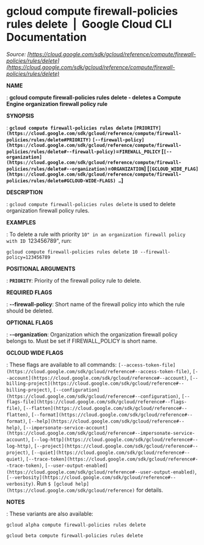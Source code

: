 # gcloud compute firewall-policies rules delete  |  Google Cloud CLI Documentation

*Source: [https://cloud.google.com/sdk/gcloud/reference/compute/firewall-policies/rules/delete](https://cloud.google.com/sdk/gcloud/reference/compute/firewall-policies/rules/delete)*

**NAME**

: **gcloud compute firewall-policies rules delete - deletes a Compute Engine organization firewall policy rule**

**SYNOPSIS**

: **`gcloud compute firewall-policies rules delete` `[PRIORITY](https://cloud.google.com/sdk/gcloud/reference/compute/firewall-policies/rules/delete#PRIORITY)` `[--firewall-policy](https://cloud.google.com/sdk/gcloud/reference/compute/firewall-policies/rules/delete#--firewall-policy)`=`FIREWALL_POLICY` [`[--organization](https://cloud.google.com/sdk/gcloud/reference/compute/firewall-policies/rules/delete#--organization)`=`ORGANIZATION`] [`[GCLOUD_WIDE_FLAG](https://cloud.google.com/sdk/gcloud/reference/compute/firewall-policies/rules/delete#GCLOUD-WIDE-FLAGS) …`]**

**DESCRIPTION**

: `gcloud compute firewall-policies rules delete` is used to delete
organization firewall policy rules.

**EXAMPLES**

: To delete a rule with priority ``10" in an organization firewall policy with ID
``123456789", run:

```
gcloud compute firewall-policies rules delete 10 --firewall-policy=123456789
```

**POSITIONAL ARGUMENTS**

: **`PRIORITY`**:
Priority of the firewall policy rule to delete.

**REQUIRED FLAGS**

: **--firewall-policy**:
Short name of the firewall policy into which the rule should be deleted.

**OPTIONAL FLAGS**

: **--organization**:
Organization which the organization firewall policy belongs to. Must be set if
FIREWALL_POLICY is short name.

**GCLOUD WIDE FLAGS**

: These flags are available to all commands: `[--access-token-file](https://cloud.google.com/sdk/gcloud/reference#--access-token-file)`,
`[--account](https://cloud.google.com/sdk/gcloud/reference#--account)`, `[--billing-project](https://cloud.google.com/sdk/gcloud/reference#--billing-project)`,
`[--configuration](https://cloud.google.com/sdk/gcloud/reference#--configuration)`,
`[--flags-file](https://cloud.google.com/sdk/gcloud/reference#--flags-file)`,
`[--flatten](https://cloud.google.com/sdk/gcloud/reference#--flatten)`, `[--format](https://cloud.google.com/sdk/gcloud/reference#--format)`, `[--help](https://cloud.google.com/sdk/gcloud/reference#--help)`, `[--impersonate-service-account](https://cloud.google.com/sdk/gcloud/reference#--impersonate-service-account)`,
`[--log-http](https://cloud.google.com/sdk/gcloud/reference#--log-http)`,
`[--project](https://cloud.google.com/sdk/gcloud/reference#--project)`, `[--quiet](https://cloud.google.com/sdk/gcloud/reference#--quiet)`, `[--trace-token](https://cloud.google.com/sdk/gcloud/reference#--trace-token)`, `[--user-output-enabled](https://cloud.google.com/sdk/gcloud/reference#--user-output-enabled)`,
`[--verbosity](https://cloud.google.com/sdk/gcloud/reference#--verbosity)`.
Run `$ [gcloud help](https://cloud.google.com/sdk/gcloud/reference)` for details.

**NOTES**

: These variants are also available:

```
gcloud alpha compute firewall-policies rules delete
```

```
gcloud beta compute firewall-policies rules delete
```